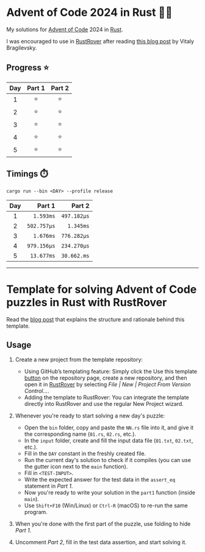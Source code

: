 # Advent of Code 2024 in Rust :christmas_tree::crab:

My solutions for [Advent of Code](https://adventofcode.com/2024) 2024 in [Rust](https://www.rust-lang.org/).

I was encouraged to use in [RustRover](https://www.jetbrains.com/rust/) after
reading [this blog post](https://blog.jetbrains.com/rust/2024/11/29/advent-of-code-in-rust-for-the-rest-of-us/)
by Vitaly Bragilevsky.

## Progress :star:

| Day | Part 1 | Part 2 |
|:---:|:------:|:------:|
|  1  | :star: | :star: |
|  2  | :star: | :star: |
|  3  | :star: | :star: |
|  4  | :star: | :star: |
|  5  | :star: | :star: |

## Timings :stopwatch:

`cargo run --bin <DAY> --profile release`

| Day |      Part 1 |      Part 2 |
|:---:|------------:|------------:|
|  1  |   `1.593ms` | `497.182µs` |
|  2  | `502.757µs` |   `1.345ms` |
|  3  |   `1.676ms` | `776.282µs` |
|  4  | `979.156µs` | `234.270µs` |
|  5  |  `13.677ms` | `30.662.ms` |

***

# Template for solving Advent of Code puzzles in Rust with RustRover

Read the [blog post](https://blog.jetbrains.com/rust/2024/11/29/advent-of-code-in-rust-for-the-rest-of-us/) that
explains the structure and rationale behind this template.

## Usage

1. Create a new project from the template repository:
    - Using GitHub’s templating feature: Simply click the Use this
      template [button](https://github.com/new?template_name=advent-of-code-rust-template&template_owner=bravit) on the
      repository page, create a new repository, and then open it in [RustRover](https://www.jetbrains.com/rust/) by
      selecting *File | New | Project From Version Control…*.
    - Adding the template to RustRover: You can integrate the template directly into RustRover and use the regular New
      Project wizard.

2. Whenever you're ready to start solving a new day's puzzle:
    - Open the `bin` folder, copy and paste the `NN.rs` file into it, and give it the corresponding name (`01.rs`,
      `02.rs`, etc.).
    - In the `input` folder, create and fill the input data file (`01.txt`, `02.txt`, etc.).
    - Fill in the `DAY` constant in the freshly created file.
    - Run the current day's solution to check if it compiles (you can use the gutter icon next to the `main` function).
    - Fill in `<TEST-INPUT>`.
    - Write the expected answer for the test data in the `assert_eq` statement in *Part 1*.
    - Now you're ready to write your solution in the `part1` function (inside `main`).
    - Use `Shift+F10` (Win/Linux) or `Ctrl-R` (macOS) to re-run the same program.

3. When you're done with the first part of the puzzle, use folding to hide *Part 1*.

4. Uncomment *Part 2*, fill in the test data assertion, and start solving it.
